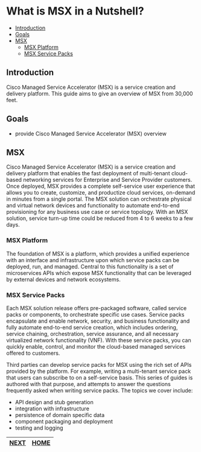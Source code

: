 # What is MSX in a Nutshell?
* [Introduction](#introduction)
* [Goals](#goals)
* [MSX](#msx)
  * [MSX Platform](#msx-platform)
  * [MSX Service Packs](#msx-service-packs)


## Introduction
Cisco Managed Service Accelerator (MSX) is a service creation and delivery platform. This guide aims to give an overview of MSX from 30,000 feet.


## Goals
* provide Cisco Managed Service Accelerator (MSX) overview


## MSX
Cisco Managed Service Accelerator (MSX) is a service creation and delivery platform that enables the fast deployment of multi-tenant cloud-based networking services for Enterprise and Service Provider customers. Once deployed, MSX provides a complete self-service user experience that allows you to create, customize, and productize cloud services, on-demand in minutes from a single portal. The MSX solution can orchestrate physical and virtual network devices and functionality to automate end-to-end provisioning for any business use case or service topology. With an MSX solution, service turn-up time could be reduced from 4 to 6 weeks to a few days.


### MSX Platform
The foundation of MSX is a platform, which provides a unified experience with an interface and infrastructure upon which service packs can be deployed, run, and managed. Central to this functionality is a set of microservices APIs which expose MSX functionality that can be leveraged by external devices and network ecosystems.


### MSX Service Packs
Each MSX solution release offers pre-packaged software, called service packs or components, to orchestrate specific use cases. Service packs encapsulate and enable network, security, and business functionality and fully automate end-to-end service creation, which includes ordering, service chaining, orchestration, service assurance, and all necessary virtualized network functionality (VNF). With these service packs, you can quickly enable, control, and monitor the cloud-based managed services offered to customers.

Third parties can develop service packs for MSX using the rich set of APIs provided by the platform. For example, writing a multi-tenant service pack that users can subscribe to on a self-service basis. This series of guides is authored with that purpose, and attempts to answer the questions frequently asked when writing service packs. The topics we cover include:
* API design and stub generation
* integration with infrastructure
* persistence of domain specific data
* component packaging and deployment
* testing and logging


| [NEXT](02-getting-access-to-an-msx-environment.md) | [HOME](../index.md#msx-developer-program-basics) |
|---|---|